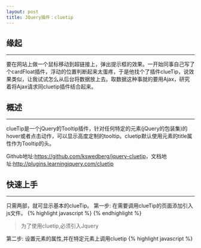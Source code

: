 ```yaml
---
layout: post
title: JQuery插件：cluetip
---
```


## 缘起
----

要在网站上做一个鼠标移动到超链接上，弹出提示框的效果。一开始同事自己写了个cardFloat插件，浮动的位置判断起来太蛋疼，于是他找个了插件clueTip，说效果类似，让我试试怎么从后台将数据放上去。取数据这种事就的要用Ajax，研究着将Ajax请求同cluetip插件结合起来。

## 概述
----

clueTip是一个jQuery的Tooltip插件，针对任何特定的元素(jQuery的包装集)的hover或者点击动作，可以显示高度定制的tooltip。cluetip默认使用元素的title属性作为Tooltip的头。

Github地址:<https://github.com/kswedberg/jquery-cluetip>，文档地址:<http://plugins.learningjquery.com/cluetip> 

## 快速上手
----

只需两部，就可显示基本的clueTip。
第一步: 在需要调用clueTip的页面添加引入js文件。
{% highlight javascript %}
    <script src="jquery.js" type="text/javascript"></script> <!--必须-->
    <script src="jquery.cluetip.js" type="text/javascript"></script><!--必须-->
    <script src="jquery.hoverIntent.js" type="text/javascript"></script> <!--可选-->
    <link rel="stylesheet" href="jquery.cluetip.css" type="text/css" /><!--可选-->
{% endhighlight %}
> 为了使用cluetip,必须引入Jquery  

第二步: 设置元素的属性,并在特定元素上调用cluetip
{% highlight javascript %}
    <script type="text/javascript">
    $(document).ready(function() {
      $('a.tips').cluetip();
    
      $('#houdini').cluetip({
        splitTitle: '|', // use the invoking element's title attribute to populate the clueTip...
                         // ...and split the contents into separate divs where there is a "|"
        showTitle: false // hide the clueTip's heading
      });
    });
    </script>
    <!-- use ajax/ahah to pull content from fragment.html: -->
    <p><a class="tips" href="fragment.html" rel="fragment.html">show me the cluetip!</a></p>
    
    <!-- use title attribute for clueTip contents, but don't include anything in the clueTip's heading -->
    <p><a id="houdini" href="houdini.html" title="|Houdini was an escape artist.|He was also adept at prestidigitation.">Houdini</a></p>
{% endhighlight %}
默认情况下，clueTip使用rel属性通过AHAH(Asychronous HTML and HTTP,利用JavaScript通过XHR动态获取html,比Ajax更简单)获取内容并加载到tooltip中。

## clueTip插件的特性
----
clueTip中包含很多的特性,列出如下:

- 多个内容源
- 智能定位
- 灵活的行为
- 多变的样式

### Multiple Content Sources

The contents of the clueTip can come from one of these sources:

-  a separate file, via AHAH / AJAX
-  an element on the same page, typically hidden
-  the title attribute, parsed by a user-defined delimiter (if the "splitTitle" option is set). The text before the first delimiter becomes the clueTip title, and the rest of the text parts are placed in <div class="split-body"></div> elements and appended to the clueTip body
-  the return value of a function referenced in the first argument of .cluetip().

### Smart Positioning
The clueTip Plugin has 4 positioning modes, which you can change via the "positionBy" option.

    positionBy: 'auto' (default)
        places the tooltip just to the right of the invoking element, but...
        if there is not enough room for the tooltip to be fully visible between the right edge of the invoking element and the right edge of the browser window, switches from the right side to the left side, but...
        if the invoking element is too close to the bottom edge of the browser window, adjusts the tooltip upwards until the whole tooltip is visible, but...
        if the tooltip is taller than the window (i.e. the viewable area), adjusts the tooltip back down until the tooltip's top is at the top edge of the browser window, but...
        position if the invoking element is so wide that the tooltip can't completely fit to the left or the right of it, places the tooltip to the right or left of the mouse, but...
        if the tooltip itself can't fit to the right or left of the mouse position, places the tooltip below the mouse position (centered horizontal if enough room), but...
        if (a) there isn't enough room below without being cut off, and (b) there is enough room between the top of the viewable area and the mouse, puts the tooltip above the mouse position
    positionBy: 'mouse'
        places the tooltip to the right of the mouse position, but...
        if there is not enough room to the right, places the tooltip to the left of the mouse position, but...
        if the tooltip itself can't fit to the right or left of the mouse position, places the tooltip below the mouse position (centered horizontally if enough room), but...
        if (a) there isn't enough room below without being cut off, and (b) there is enough room between the top of the viewable area and the mouse, puts the tooltip above the mouse position
    positionBy: 'bottomTop'
        places the tooltip below the mouse position (centered horizontally if enough room), but...
        if (a) there isn't enough room below without being cut off, and (b) there is enough room between the top of the viewable area and the mouse, puts the tooltip above the mouse position
    positionBy: 'fixed'
        places the tooltip in the same location relative to the invoking element, regardless of where it appears on the page.
        the fixed position can be adjusted by modifying the number of pixels in the topOffset and leftOffset options

### Flexible Behavior

-  The clueTip takes advantage of Brian Cherne's hoverIntent plugin if it's available. (Just include it in a `<script>` tag if you want the clueTip to use it.)
-  It can be activated on hover or on click.
-  It can fade in, slide down, etc.
-  It can close when the invoking element is moused out or when the tooltip is moused out or when the user clicks a "close" link.
-  It can cache the results of ajax requests—or not.
-  It can be turned off

### Variety of Styles

The clueTip Plugin comes with three themes: default, jTip, and rounded corners. Additional themes can be created by following the naming patterns in the stylesheet, jquery.cluetip.css. To apply one of the alternative themes, just indicate it in the cluetipClass option as 'jtip' or 'rounded'.

The "loading" image comes from this rule in the stylesheet:
```css
#cluetip-waitimage {
      width: 43px;
      height: 11px;
      position: absolute;
      background-image: url(wait.gif);
    }
```
It can be turned off with the following option: waitImage: false

Other options that affect the visual appearance include hoverClass, arrows, dropShadow, and dropShadowSteps. Please see API / Options for more information.

## clueTip Plugin API / Options
----

The clueTip Plugin API provides two methods, with many options. It also provides a custom event for closing the tooltip programmatically
```javascript
$.cluetip.setup(options)
    Global defaults for clueTips. Will apply to all calls to the clueTip plugin.
    {
          insertionType:    'appendTo', // how the clueTip is inserted into the DOM
                                        // possible values: 'appendTo', 'prependTo', 'insertBefore', 'insertAfter'
          insertionElement: 'body'      // where in the DOM the clueTip is to be inserted
    }

.cluetip(options)
    Displays a highly customizable tooltip via ajax (default) or local content or the title attribute of the invoking element 

$.fn.cluetip.defaults = {  // default options; override as needed
    multiple:         false,    // Allow a new tooltip to be created for each .cluetip() call
    width:            275,      // The width of the clueTip
    height:           'auto',   // The height of the clueTip. more info below [1]
    cluezIndex:       97,       // Sets the z-index style property of the clueTip
    positionBy:       'auto',   // Sets the type of positioning. more info below [2]
    topOffset:        15,       // Number of px to offset clueTip from top of invoking element. more info below [3]
    leftOffset:       15,       // Number of px to offset clueTip from left of invoking element. more info below [4]
    local:            false,    // Whether to use content from the same page for the clueTip's body
                                // (treats the attribute used for accessing the tip as a jQuery selector,
                                // but only selects the first element if the selector matches more than one). more info below [5]
    hideLocal:        true,     // If local option is set to true, this determines whether local content
                                //  to be shown in clueTip should be hidden at its original location
    localPrefix:      null,       // string to be prepended to the tip attribute if local is true
    localIdSuffix:    null,     // string to be appended to the cluetip content element's id if local is true
    attribute:        'rel',    // the attribute to be used for fetching the clueTip's body content
    titleAttribute:   'title',  // the attribute to be used for fetching the clueTip's title
    splitTitle:       '',       // A character used to split the title attribute into the clueTip title and divs
                                // within the clueTip body. more info below [6]
    escapeTitle:      false,    // whether to html escape the title attribute
    showTitle:        true,     // show title bar of the clueTip, even if title attribute not set
    cluetipClass:     'default',// class added to outermost clueTip div in the form of 'cluetip-' + clueTipClass. more info below [7]
    hoverClass:       '',       // class applied to the invoking element onmouseover and removed onmouseout
    waitImage:        true,     // whether to show a "loading" img, which is set in jquery.cluetip.css
    cursor:           'help',
    arrows:           false,    // if true, displays arrow on appropriate side of clueTip. more info below [8]
    dropShadow:       true,     // set to false if you don't want the drop-shadow effect on the clueTip
    dropShadowSteps:  6,        // adjusts the size of the drop shadow
    sticky:           false,    // keep visible until manually closed
    mouseOutClose:    false,    // close when clueTip is moused out: false, 'cluetip', 'link', 'both'
    delayedClose:     50,        // close clueTip on a timed delay
    activation:       'hover',  // set to 'click' to force user to click to show clueTip
    clickThrough:     true,    // if true, and activation is not 'click', then clicking on a clueTipped link will take user to
                                // the link's href, even if href and tipAttribute are equal
    tracking:         false,    // if true, clueTip will track mouse movement (experimental)
    closePosition:    'top',    // location of close text for sticky cluetips; can be 'top' or 'bottom' or 'title'
    closeText:        'Close',  // text (or HTML) to to be clicked to close sticky clueTips
    truncate:         0,        // number of characters to truncate clueTip's contents. if 0, no truncation occurs

    // effect and speed for opening clueTips
    fx: {
                      open:       'show', // can be 'show' or 'slideDown' or 'fadeIn'
                      openSpeed:  ''
    },

    // settings for when hoverIntent plugin is used
    hoverIntent: {
                      sensitivity:  3,
                      interval:     50,
                      timeout:      0
    },

    // function to run just before clueTip is shown.
    // If the function returns false, the clueTip is NOT shown
    // It can take a single argument: the event object
    // Inside the function, this refers to the element that invoked the clueTip
    onActivate:       function(event) {return true;},

    // function to run just after clueTip is shown. It can take two arguments:
    // the first is a jQuery object representing the clueTip element;
    // the second a jQuery object represeting the clueTip inner div.
    // Inside the function, this refers to the element that invoked the clueTip
    onShow:           function(ct, ci){},

    // function to run just after clueTip is hidden. It can take two arguments:
    // the first is a jQuery object representing the clueTip element;
    // the second a jQuery object represeting the clueTip inner div.
    // Inside the function, this refers to the element that invoked the clueTip
    onHide:           function(ct, ci){},

    // whether to cache results of ajax request to avoid unnecessary hits to server
    ajaxCache:        true,

    // process data retrieved via xhr before it's displayed
    ajaxProcess:      function(data) {
                        data = data.replace(/<(script|style|title)[^<]+<\/(script|style|title)>/gm, '').replace(/<(link|meta)[^>]+>/g,'');
                        return data;
    },
    // can pass in standard $.ajax() parameters. Callback functions, such as beforeSend,
    // will be queued first within the default callbacks.
    ajaxSettings: {
      // error: function(ct, ci) { /* override default error callback */ },
      // beforeSend: function(ct, ci) { /* called first within default beforeSend callback */ },
      dataType: 'html'
    }
  };

$(document).trigger('hideCluetip')
    Hides any currently visible cluetip.


// example for how you might do this with touch devices
$('body').bind('touchstart', function(event) {
 event = event.originalEvent;
 var tgt = event.touches[0] && event.touches[0].target,
     $tgt = $(tgt);

 if (tgt.nodeName !== 'A' && !$tgt.closest('div.cluetip').length ) {
   $(document).trigger('hideCluetip');
 }
});

$('some-already-initialized-link').trigger('showCluetip')
```

工作中的使用样例：

```javascript
$(".float_user_card").card_float({
		card_floatClass: "user_card_float",
		width:340,
		leftOffset: 4,
		arrows: true,
		sticky: true,
		mouseOutClose: "both",
		closeText:'',
		waitImage:false,
		arrows:false
});
```
  具有一定的借鉴意义。

Triggers the cluetip to be shown for a particular element on which .cluetip() has already been called.

    height: Setting a specific height also sets <div id="cluetip-outer"> to "overflow:auto"
    positionBy: Available options are 'auto', 'mouse', 'bottomTop', 'topBottom', fixed'. Change to 'mouse' if you want to override positioning by element and position the clueTip based on where the mouse is instead. Change to 'bottomTop' if you want positioning to begin below the mouse when there is room or above if not (and 'topBottom' for vice versa) — rather than right or left of the elemnent and flush with element's top. Change to 'fixed' if you want the clueTip to appear in exactly the same location relative to the linked element no matter where it appears on the page. Use 'fixed' at your own risk.
    topOffset:For all but positionBy: 'fixed', the number will be added to the clueTip's "top" value if the clueTip appears below the invoking element and subtracted from it if the clueTip appears above. For positionBy "fixed", the number will always be added to the "top" value, offsetting the clueTip from the top of the invoking element.
    leftOffset: For all but positionBy: 'fixed', the number will be added to clueTip's "left" value if the clueTip appears to the right of the invoking element and subtracted if the clueTip appears to the left. For positionBy "fixed", the number will always be added to the "left" value of the clueTip, offsetting it from the right side of the invoking element.
    local: for example, using the default tip attribute, "rel", you could have a link — <a href="somewhere.htm" rel="#someID"> — that would show the contents of the element in the DOM that has an ID of "someID."
    Important: If you use any selector other than a simple ID, the plugin will match the index of the element with the index of the invoking element among all selected elements. For example, if you call $('a').cluetip({local: true}) and you have two links with rel="div.foo", the first link will display the contents of the first div class="foo" and the second link will display the contents of the second div class="foo".
    splitTitle: if used, the clueTip will be populated only by the title attribute
    cluetipClass: this is also used for a "directional" class on the same div, depending on where the clueTip is in relation to the invoking element. The class appears in the form of 'cluetip-' + direction + cluetipClass. this allows you to create your own clueTip theme in a separate CSS file or use one of the three pre-packaged themes: default, jtip, or rounded.
    arrows: UPDATE: this option displays a div containing an arrow background image. Arrow images are set using the background-image property in the CSS. The direction of the arrow changes depending on which side of the invoking element the clueTip appears. The arrows option sets the background-position of the cluetip div so that the arrow will accurately point to the invoking element, regardless of where it appears in relation to it.

## Frequently Asked Questions
----

* How is clueTip licensed?

The clueTip plugin is licensed the same way as the jQuery core file: under the MIT license. The top of the jquery.cluetip.js file has this notice:Licensed under the MIT [license](http://www.opensource.org/licenses/mit-license.php)
What versions of jQuery is the clueTip Plugin compatible with?
    As of clueTip version 1.06, the plugin is compatible with version 1.3.2 or later. Previous clueTip versions are compatible with jQuery 1.2.6, though 1.3.2 or later is recommended.
Does the clueTip Plugin have any dependencies on other plugins?
    No. However, optional plugins that can be used in conjunction with the clueTip plugin include hoverIntent and bgIframe.
* How do I get clueTip to work on elements that have been inserted via ajax after the page loads?

You can call the .cluetip() method on those elements from within the ajax method's callback function. For example:  
{% highlight javascript %}
$.get('/path/to/file', function(html) {
  var newHtml = $(html);
  newHtml.appendTo('#some-elememnt');
  newHtml.find('a').cluetip();
});
{% endhighlight %}

* How do I get clueTip to show ajaxed content that has changed on the server?

There are a number of options available for working with dynamic content. By default, the ajaxCache function is set to true. This reduces the number of http requests made to the server. However, it doesn't account for possible changes to the ajaxed data. If the contents of a particular clueTip will be updated on the server between invocations, you may want to set ajaxCache: false. 

* How do I programmatically close (hide) a clueTip?

    If you want to trigger a clueTip to close, based on some other interaction, you can use the following code: $(document).trigger('hideCluetip'); 
Why don't the styles that I've applied to my local content carry over once they're inside a clueTip?
    When using an element on the same page to populate the clueTip's content, the plugin clones that element. Because of potential problems caused by duplicate IDs within a page, the plugin also, by default, adds a suffix to the ID of the cloned element. If you have tied styles to the original ID, they won't be carried over. You can either give the localIdSuffix an empty string ( '' ) for its value or add the ID to your stylesheet rule.
Why don't form elements within a clueTip update when I tell them to?
    If you attempt to update an element based on its ID,

* How do I add a delay before showing or closing the clueTip?

    While the clueTip plugin itself doesn't have a mechanism for delaying responses, it can take advantage of the optional hoverIntent plugin. To delay the showing of a clueTip, use the interval property of the hoverIntent option; to delay its hiding, use the timeout property. Both properties are measured in milliseconds. For example, the following sets both the show and the hide delays to 750 milliseconds (3/4 second):
```javascript
$('a').cluetip({
  hoverIntent: {
    sensitivity:  1,
    interval:     750,
    timeout:      750
  }
});
```
    See hoverIntent plugin's documentation for details.

* Why are the clueTips hidden behind my Flash elements?

    This is a common problem when trying to layer a DOM element over a Flash object. To avoid it, you need to set <param name="wmode" value="transparent" /> inside the <object></object> tags and/or wmode="transparent" as an attribute of the <embed /> tag. For example, your HTML might look like this:
```html
<object classid="clsid:D27CDB6E-AE6D-11cf-96B8-444553540000"
  codebase="http://download.macromedia.com/pub/shockwave/cabs/flash/swflash.cab"
  width="500" height="300">
  <param name="movie" value="test.swf" />
  <param name="quality" value="high" />
  <param name="wmode" value="transparent" />

  <embed src="test.swf" quality="high" wmode="transparent"
    pluginspage="http://www.macromedia.com/go/getflashplayer"
    type="application/x-shockwave-flash" width="500" height="300" />
</object>
```
## 后记
----

工作是需求的来源，能力的成长来自压力。原本我的定位是Rails程序员，结果，JQuery要懂点，JS也要写点。看来以后要这么介绍自己，哥就是编程的。

